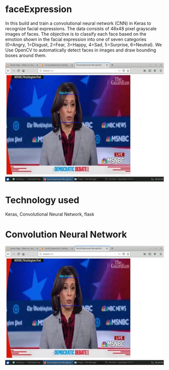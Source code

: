 # faceExpression
In this build and train a convolutional neural network (CNN) in Keras to recognize facial expressions. The data consists of 48x48 pixel grayscale images of faces. The objective is to classify each face based on the emotion shown in the facial expression into one of seven categories (0=Angry, 1=Disgust, 2=Fear, 3=Happy, 4=Sad, 5=Surprise, 6=Neutral). We Use OpenCV to automatically detect faces in images and draw bounding boxes around them. 


![alt text](https://github.com/rishikant2000/faceExpression/blob/master/projectCNN.jpg?raw=true)

# Technology used
Keras, Convolutional Neural Network, flask

# Convolution Neural Network
![alt text](https://github.com/rishikant2000/faceExpression/blob/master/projectCNN.jpg?raw=true)
